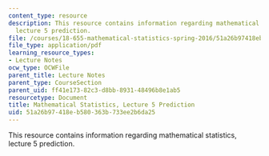 ```yaml
---
content_type: resource
description: This resource contains information regarding mathematical statistics,
  lecture 5 prediction.
file: /courses/18-655-mathematical-statistics-spring-2016/51a26b97418eb580363b733ee2b6da25_MIT18_655S16_LecNote5.pdf
file_type: application/pdf
learning_resource_types:
- Lecture Notes
ocw_type: OCWFile
parent_title: Lecture Notes
parent_type: CourseSection
parent_uid: ff41e173-82c3-d8bb-8931-48496b8e1ab5
resourcetype: Document
title: Mathematical Statistics, Lecture 5 Prediction
uid: 51a26b97-418e-b580-363b-733ee2b6da25
---
```

This resource contains information regarding mathematical statistics, lecture 5 prediction.

